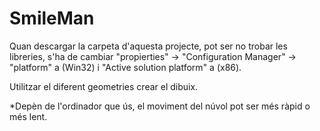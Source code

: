 # SmileMan
Quan descargar la carpeta d'aquesta projecte, pot ser no trobar les libreries, s'ha de cambiar "propierties" -> "Configuration Manager" -> "platform" a (Win32) i "Active solution platform" a (x86).

Utilitzar el diferent geometries crear el dibuix. 

*Depèn de l'ordinador que ús, el moviment del núvol pot ser més ràpid o més lent.
